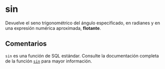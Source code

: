 ﻿---
SidebarGroup: "Funciones matemáticas"
Autogenerated: true
---

# sin

Devuelve el seno trigonométrico del ángulo especificado, en radianes y en una expresión numérica aproximada, **flotante**.

## Comentarios 

`sin` es una función de SQL estándar. Consulte la documentación completa de la función [`sin`](https://learn.microsoft.com/es-es/sql/t-sql/functions/sin-transact-sql) para mayor información.
